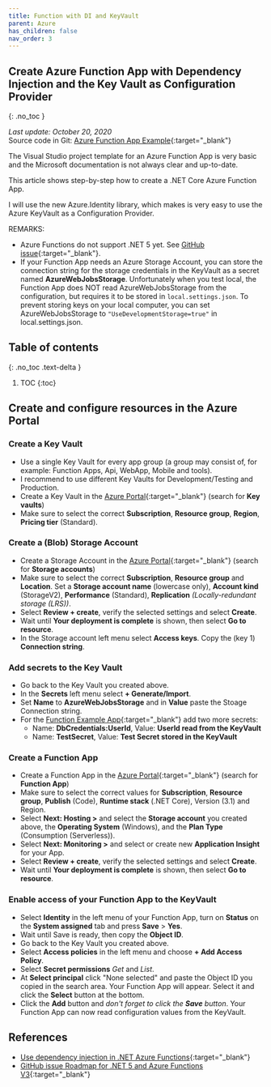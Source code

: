 ```yaml
---
title: Function with DI and KeyVault
parent: Azure
has_children: false
nav_order: 3
---
```


## Create Azure Function App with Dependency Injection and the Key Vault as Configuration Provider
{: .no_toc }

_Last update: October 20, 2020_<br/>
Source code in Git: [Azure Function App Example](https://github.com/Forestbrook/FunctionWithKeyVaultAndDI){:target="_blank"}

The Visual Studio project template for an Azure Function App is very basic and the Microsoft documentation is not always clear and up-to-date.

This article shows step-by-step how to create a .NET Core Azure Function App.

I will use the new Azure.Identity library, which makes is very easy to use the Azure KeyVault as a Configuration Provider.

REMARKS: 

* Azure Functions do not support .NET 5 yet. See [GitHub issue](https://github.com/Azure/azure-functions-host/issues/6674){:target="_blank"}.
* If your Function App needs an Azure Storage Account, you can store the connection string for the storage credentials in the KeyVault as a secret named **AzureWebJobsStorage**. Unfortunately when you test local, the Function App does NOT read AzureWebJobsStorage from the configuration, but requires it to be stored in `local.settings.json`. To prevent storing keys on your local computer, you can set AzureWebJobsStorage to `"UseDevelopmentStorage=true"` in local.settings.json.

## Table of contents
{: .no_toc .text-delta }

1. TOC
{:toc}

## Create and configure resources in the Azure Portal

### Create a Key Vault
- Use a single Key Vault for every app group (a group may consist of, for example: Function Apps, Api, WebApp, Mobile and tools).
- I recommend to use different Key Vaults for Development/Testing and Production.
- Create a Key Vault in the [Azure Portal](https://portal.azure.com){:target="_blank"} (search for **Key vaults**)
- Make sure to select the correct **Subscription**, **Resource group**, **Region**, **Pricing tier** (Standard).

### Create a (Blob) Storage Account
- Create a Storage Account in the [Azure Portal](https://portal.azure.com){:target="_blank"} (search for **Storage accounts**)
- Make sure to select the correct **Subscription**, **Resource group** and **Location**. Set a **Storage account name** (lowercase only), **Account kind** (StorageV2), **Performance** (Standard), **Replication** _(Locally-redundant storage (LRS))_.
- Select **Review + create**, verify the selected settings and select **Create**.
- Wait until **Your deployment is complete** is shown, then select **Go to resource**.
- In the Storage account left menu select **Access keys**. Copy the (key 1) **Connection string**.

### Add secrets to the Key Vault
- Go back to the Key Vault you created above.
- In the **Secrets** left menu select **+ Generate/Import**.
- Set **Name** to **AzureWebJobsStorage** and in **Value** paste the Stoage Connection string.
- For the [Function Example App](https://github.com/Forestbrook/FunctionWithKeyVaultAndDI){:target="_blank"} add two more secrets:
  - Name: **DbCredentials:UserId**, Value: **UserId read from the KeyVault**
  - Name: **TestSecret**, Value: **Test Secret stored in the KeyVault**

### Create a Function App
- Create a Function App in the [Azure Portal](https://portal.azure.com){:target="_blank"} (search for **Function App**)
- Make sure to select the correct values for **Subscription**, **Resource group**, **Publish** (Code), **Runtime stack** (.NET Core), Version (3.1) and Region.
- Select **Next: Hosting >** and select the **Storage account** you created above, the **Operating System** (Windows), and the **Plan Type** (Consumption (Serverless)).
- Select **Next: Monitoring >** and select or create new **Application Insight** for your App.
- Select **Review + create**, verify the selected settings and select **Create**.
- Wait until **Your deployment is complete** is shown, then select **Go to resource**.

### Enable access of your Function App to the KeyVault
- Select **Identity** in the left menu of your Function App, turn on **Status** on the **System assigned** tab and press **Save** > **Yes**.
- Wait until Save is ready, then copy the **Object ID**.
- Go back to the Key Vault you created above.
- Select **Access policies** in the left menu and choose **+ Add Access Policy**.
- Select **Secret permissions** _Get_ and _List_.
- At **Select principal** click "None selected" and paste the Object ID you copied in the search area. Your Function App will appear. Select it and click the **Select** button at the bottom.
- Click the **Add** button and _don't forget to click the **Save** button_. Your Function App can now read configuration values from the KeyVault.









## References

* [Use dependency injection in .NET Azure Functions](https://docs.microsoft.com/en-us/azure/azure-functions/functions-dotnet-dependency-injection){:target="_blank"}
* [GitHub issue Roadmap for .NET 5 and Azure Functions V3](https://github.com/Azure/azure-functions-host/issues/6674){:target="_blank"}


